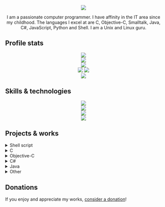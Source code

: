 <div align="center">
	<img src="https://readme-typing-svg.herokuapp.com?font=Fira+Code&weight=500&size=40&pause=1000&color=F7C213&center=true&vCenter=true&width=560&height=70&lines=Hello%21+I%27m+Matheus%21+%F0%9F%91%8B">
</div>

<p align="center">
	I am a passionate computer programmer.
	I have affinity in the IT area since my childhood.
	The languages I excel at are
	C, Objective-C, Smalltalk, Java, C#, JavaScript, Python and Shell.
	I am a Unix and Linux guru.
</p>

## Profile stats
<div align="center">
	<img src="http://github-profile-summary-cards.vercel.app/api/cards/profile-details?username=Krush206&theme=slateorange">
</div>

<div align="center">
	<img src="https://github-readme-stats.vercel.app/api/top-langs/?username=Krush206&langs_count=5&theme=great-gatsby">
</div>

<div align="center">
	<img src="https://github-readme-streak-stats.herokuapp.com?user=Krush206&theme=rising-sun&hide_border=true">
</div>

<div align="center">
	<img src="http://github-profile-summary-cards.vercel.app/api/cards/stats?username=Krush206&theme=slateorange">
	<img src="http://github-profile-summary-cards.vercel.app/api/cards/most-commit-language?username=Krush206&theme=slateorange">
</div>

<div align="center">
	<img src="https://komarev.com/ghpvc/?username=Krush206">
</div>

## Skills & technologies
<div align="center">
	<img src="https://img.shields.io/badge/Languages:-orange">
</div>

<div align="center">
	<img src="https://skillicons.dev/icons?i=c,java,cs,py,bash,html,css,javascript">
</div>

<div align="center">
	<img src="https://img.shields.io/badge/Development:-orange">
</div>

<div align="center">
	<img src="https://skillicons.dev/icons?i=git,vim,eclipse,visualstudio,sublime,maven,cmake,bsd,linux">
</div>

## Projects & works
<details>
	<summary>Shell script</summary>
	<p>
		<a href=https://github.com/Krush206/minecraft-shell
			>Minecraft Shell - Shell (Bash and Csh) scripts for Minecraft dedicated servers, based on a RCON reimplementation</a
		>.
	</p>
	<p>
		<a href=https://github.com/Krush206/soldat-shell
			>Soldat Shell - Shell (Bash and Csh) scripts for Soldat dedicated servers</a
		>.
	</p>
	<p>
		<a href=https://github.com/Krush206/multi-kernel-installer
			>Install the Fedora and Ubuntu Linux kernel to any Linux distribution</a
		>.
	</p>
	<p>
		<a href=https://github.com/Krush206/net-yaroze-scriptgen
			>A C Shell script that generates SIOCONS script for Net Yaroze games</a
		>.
	</p>
	<p>
		<a href=https://github.com/Krush206/socat-remote-access
			>A password-based Shell script for remote access</a
		>.
	</p>
	<p>
	<a href=https://gist.github.com/Krush206/e680cbc86fbf2149d3b6cc43f07785c0
			>A Shell script to generate random strings</a
		>.
	</p>
	<p>
	<a href=https://gist.github.com/Krush206/bb2e6ce50b2100f0cfdacacc9c3c2d01
			>A true `gksu` Shell script replacement</a
		>.
	</p>
	<p>
		<a href=https://github.com/Krush206/github-mutual-follow
			>A C Shell script to verify which users you follow don't follow you back</a
		>.
	</p>
</details>

<details>
	<summary>C</summary>
	<p>
		<a href=https://github.com/Krush206/gltron-old
			>Maintenance on GLtron 0.53 and 0.59</a
		>.
	</p>
	<p>
		<a href=https://github.com/Krush206/3bsd-csh
			>The original C Shell with added functions support</a
		>.
	</p>
	<p>
		<a href=https://github.com/Krush206/kernel_samsung_i8552
			>Linux kernel 3.4 with ZRAM for Samsung Galaxy Win Duos/Samsung Galaxy Grand Quattro</a
		>.
	</p>
	<p>
		<a href=https://github.com/Krush206/linux-sunxi
			>Linux kernel 3.4 with ZRAM and upgraded ext4 driver for Allwinner devices</a
		>.
	</p>
	<p>
		<a href=https://github.com/Krush206/ps3-remote-gamepad/tree/c
			>PS3 Remote Gamepad - Control your PlayStation 3 remotely</a
		>.
	</p>
	<p>
		<a href=https://github.com/Krush206/net-yaroze-linux
			>Patched tools for Net Yaroze (PlayStation) development on Linux</a
		>.
	</p>
	<p>
		<a href=https://github.com/Krush206/Paintball-Party
			>Maintenance on Paintball Party</a
		>.
	</p>
	<p>
		<a href=https://github.com/tcsh-org/tcsh/pull/77
			>Introduce functions support for TENEX C Shell</a
		>.
	</p>
	<p>
		<a href=https://github.com/Krush206/v6sh
			>The original Shell from Version 6 UNIX adjusted for modern systems</a
		>.
	</p>
</details>

<details>
	<summary>Objective-C</summary>
	<p>
		<a href=https://github.com/Krush206/mysh/tree/objc
		>A basic command interpreter. (For teaching purposes.)</a
		>.
	</p>
	<p>
		<a href=https://github.com/Krush206/ps3-remote-gamepad/tree/objc
			>PS3 Remote Gamepad - Control your PlayStation 3 remotely</a
		>.
	</p>
</details>

<details>
	<summary>C#</summary>
	<p>
		<a href=https://github.com/Krush206/mysh/tree/c#
		>A basic command interpreter. (For teaching purposes.)</a
		>.
	</p>
</details>

<details>
	<summary>Java</summary>
	<p>
		<a href=https://github.com/Krush206/mysh/tree/java
		>A basic command interpreter. (For teaching purposes.)</a
		>.
	</p>
</details>

<details>
	<summary>Other</summary>
	<p>
		<a href=https://github.com/Krush206/n2n/releases
			>n2n binaries for Linux (GNU libc and Bionic libc), FreeBSD and Windows</a
		>.
	</p>
	<p>
		<a href=https://github.com/Krush206/android-binaries
			>Static binaries for Android</a
		>.
	</p>
	<p>
		<a href=https://github.com/tcsh-org/tcsh/pull/50
			>C Shell supports command substitution nesting</a
		>.
	</p>
	<p>
		<a href=https://github.com/window-maker/dockapps/issues/30
			>Source code for missing Window Maker dockapps</a
		>.
	</p>
	<p>
		<a href=https://github.com/termux/termux-app/issues/1448#issuecomment-906619535
			>Use your Android device's microphone on your Linux desktop</a
		>.
	</p>
	<p>
		<a href=https://github.com/Krush206/GeekCord
			>GeekCord - A fork and continuation of SmartCord and GooseMod Untethered</a
		>.
	</p>
</details>

## Donations
<p>
	If you enjoy and appreciate my works,
	<a href=https://gist.github.com/Krush206/d1082113530bc020fff7a5640f688886
		>consider a donation</a
	>!
</p>

